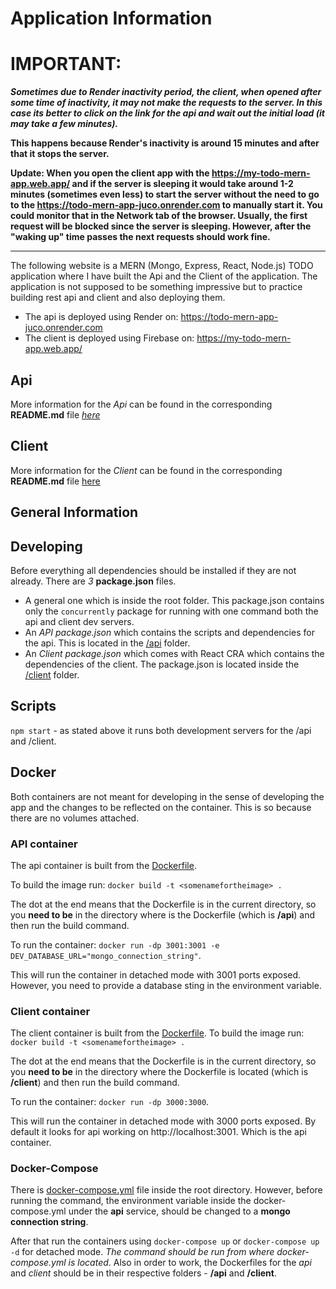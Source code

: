 # Application Information


# IMPORTANT:
***Sometimes due to Render inactivity period, the client, when opened after some time of inactivity, it may not make the requests to the server. In this case its better to click on the link for the api and wait out the initial load (it may take a few minutes).***

**This happens because Render's inactivity is around 15 minutes and after that it stops the server.**

**Update: When you open the client app with the https://my-todo-mern-app.web.app/ and if the server is sleeping it would take around 1-2 minutes (sometimes even less) to start the server without the need to go to the https://todo-mern-app-juco.onrender.com to manually start it. You could monitor that in the Network tab of the browser. Usually, the first request will be blocked since the server is sleeping. However, after the "waking up" time passes the next requests should work fine.**

---

The following website is a MERN (Mongo, Express, React, Node.js) TODO application where I have built the Api and the Client of the application. The application is not supposed to be something impressive but to practice building rest api and client and also deploying them.

-   The api is deployed using Render on: https://todo-mern-app-juco.onrender.com
-   The client is deployed using Firebase on: https://my-todo-mern-app.web.app/

## Api

More information for the *Api* can be found in the corresponding **README.md** file [*here*](./api/README.md)

## Client

More information for the *Client* can be found in the corresponding **README.md** file [here](./client/README.md)

## General Information

## Developing

Before everything all dependencies should be installed if they are not already. There are _3_ **package.json** files.

-   A general one which is inside the root folder. This package.json contains only the `concurrently` package for running with one command both the api and client dev servers.
-   An _API_ _package.json_ which contains the scripts and dependencies for the api. This is located in the [/api](./api/) folder.
-   An *Client package.json* which comes with React CRA which contains the dependencies of the client. The package.json is located inside the [/client](./client) folder.

## Scripts

`npm start` - as stated above it runs both development servers for the /api and /client.

## Docker
Both containers are not meant for developing in the sense of developing the app and the changes to be reflected on the container. This is so because there are no volumes attached.

### API container
The api container is built from the [Dockerfile](/api/Dockerfile). 

To build the image run:  `docker build -t <somenamefortheimage> .`

The dot at the end means that the Dockerfile is in the current directory, so you **need to be** in the directory where is the Dockerfile (which is **/api**) and then run the build command.

To run the container: `docker run -dp 3001:3001 -e DEV_DATABASE_URL="mongo_connection_string"`. 


This will run the container in detached mode with 3001 ports exposed. However, you need to provide a database sting in the environment variable.

### Client container
The client container is built from the [Dockerfile](/client/Dockerfile). To build the image run: 
`docker build -t <somenamefortheimage> .`

The dot at the end means that the Dockerfile is in the current directory, so you **need to be** in the directory where  the Dockerfile is located (which is **/client**) and then run the build command.

To run the container: `docker run -dp 3000:3000`. 

This will run the container in detached mode with 3000 ports exposed. By default it looks for api working on http://localhost:3001. Which is the api container. 

### Docker-Compose
There is [docker-compose.yml](./docker-compose.yml) file inside the root directory. However, before running the command, the environment variable inside the docker-compose.yml under the **api** service, should be changed to a **mongo connection string**. 

After that run the containers using `docker-compose up` or `docker-compose up -d` for detached mode. 
*The command should be run from where docker-compose.yml is located*. Also in order to work, the Dockerfiles for the *api* and *client* should be in their respective folders - **/api** and **/client**.

